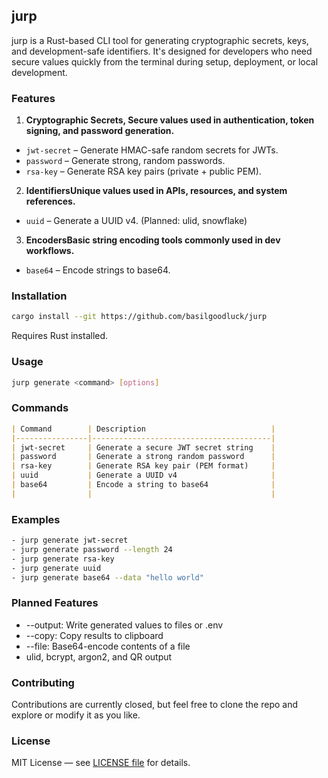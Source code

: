 ## jurp

jurp is a Rust-based CLI tool for generating cryptographic secrets, keys, and development-safe identifiers. It's designed for developers who need secure values quickly from the terminal during setup, deployment, or local development.

### Features

1. **Cryptographic Secrets, Secure values used in authentication, token signing, and password generation.**

- `jwt-secret` – Generate HMAC-safe random secrets for JWTs.
- `password` – Generate strong, random passwords.
- `rsa-key` – Generate RSA key pairs (private + public PEM).

2. **IdentifiersUnique values used in APIs, resources, and system references.**

- `uuid` – Generate a UUID v4.
(Planned: ulid, snowflake)

3. **EncodersBasic string encoding tools commonly used in dev workflows.**

- `base64` – Encode strings to base64.

### Installation
```bash
cargo install --git https://github.com/basilgoodluck/jurp
```

Requires Rust installed.

### Usage
```bash
jurp generate <command> [options]
```

### Commands

```markdown
| Command        | Description                            |
|----------------|----------------------------------------|
| jwt-secret     | Generate a secure JWT secret string    |
| password       | Generate a strong random password      |
| rsa-key        | Generate RSA key pair (PEM format)     |
| uuid           | Generate a UUID v4                     |
| base64         | Encode a string to base64              |
|                |                                        |
```

### Examples
```bash
- jurp generate jwt-secret
- jurp generate password --length 24
- jurp generate rsa-key
- jurp generate uuid
- jurp generate base64 --data "hello world"
```

### Planned Features

- --output: Write generated values to files or .env
- --copy: Copy results to clipboard
- --file: Base64-encode contents of a file
- ulid, bcrypt, argon2, and QR output

### Contributing
Contributions are currently closed, but feel free to clone the repo and explore or modify it as you like.

### License
MIT License — see [LICENSE file](https://github.com/basilgoodluck/jurp?tab=MIT-1-ov-file) for details.